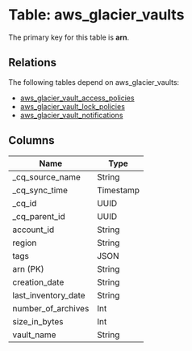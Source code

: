 # Table: aws_glacier_vaults



The primary key for this table is **arn**.

## Relations

The following tables depend on aws_glacier_vaults:
  - [aws_glacier_vault_access_policies](aws_glacier_vault_access_policies.md)
  - [aws_glacier_vault_lock_policies](aws_glacier_vault_lock_policies.md)
  - [aws_glacier_vault_notifications](aws_glacier_vault_notifications.md)

## Columns
| Name          | Type          |
| ------------- | ------------- |
|_cq_source_name|String|
|_cq_sync_time|Timestamp|
|_cq_id|UUID|
|_cq_parent_id|UUID|
|account_id|String|
|region|String|
|tags|JSON|
|arn (PK)|String|
|creation_date|String|
|last_inventory_date|String|
|number_of_archives|Int|
|size_in_bytes|Int|
|vault_name|String|